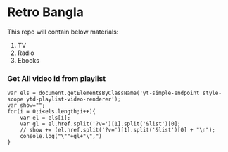 # Retro Bangla
This repo will contain below materials:
1. TV
2. Radio
3. Ebooks

### Get All video id from playlist
```
var els = document.getElementsByClassName('yt-simple-endpoint style-scope ytd-playlist-video-renderer');
var show="";
for(i = 0;i<els.length;i++){
    var el = els[i];
    var gl = el.href.split('?v=')[1].split('&list')[0];
	// show += (el.href.split('?v=')[1].split('&list')[0] + "\n");
    console.log("\""+gl+"\",")
}
```